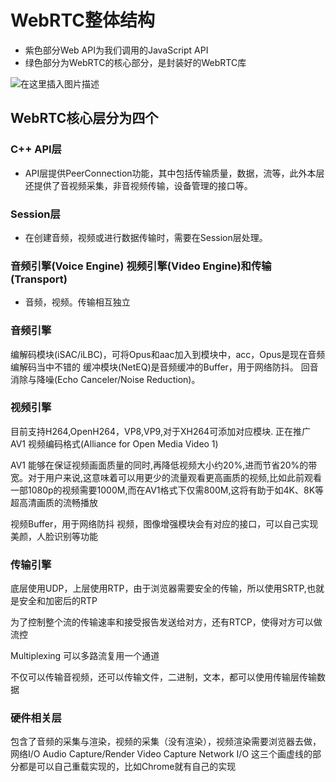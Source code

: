 # WebRTC整体结构

- 紫色部分Web API为我们调用的JavaScript API
- 绿色部分为WebRTC的核心部分，是封装好的WebRTC库

![在这里插入图片描述](https://img-blog.csdnimg.cn/2020072009111748.png?x-oss-process=image/watermark,type_ZmFuZ3poZW5naGVpdGk,shadow_10,text_aHR0cHM6Ly9ibG9nLmNzZG4ubmV0L3FxXzI4ODgwMDg3,size_16,color_FFFFFF,t_70)

## WebRTC核心层分为四个

### C++ API层

- API层提供PeerConnection功能，其中包括传输质量，数据，流等，此外本层还提供了音视频采集，非音视频传输，设备管理的接口等。

### Session层
- 在创建音频，视频或进行数据传输时，需要在Session层处理。

### 音频引擎(Voice Engine) 视频引擎(Video Engine)和传输(Transport)
- 音频，视频。传输相互独立

### 音频引擎
编解码模块(iSAC/iLBC)，可将Opus和aac加入到模块中，acc，Opus是现在音频编解码当中不错的
缓冲模块(NetEQ)是音频缓冲的Buffer，用于网络防抖。
回音消除与降噪(Echo Canceler/Noise Reduction)。

### 视频引擎
目前支持H264,OpenH264，VP8,VP9,对于XH264可添加对应模块.
正在推广 AV1 视频编码格式(Alliance for Open Media Video 1)

AV1 能够在保证视频画面质量的同时,再降低视频大小约20%,进而节省20%的带宽。对于用户来说,这意味着可以用更少的流量观看更高画质的视频,比如此前观看一部1080p的视频需要1000M,而在AV1格式下仅需800M,这将有助于如4K、8K等超高清画质的流畅播放

视频Buffer，用于网络防抖
视频，图像增强模块会有对应的接口，可以自己实现美颜，人脸识别等功能

### 传输引擎
底层使用UDP，上层使用RTP，由于浏览器需要安全的传输，所以使用SRTP,也就是安全和加密后的RTP

为了控制整个流的传输速率和接受报告发送给对方，还有RTCP，使得对方可以做流控

Multiplexing 可以多路流复用一个通道

不仅可以传输音视频，还可以传输文件，二进制，文本，都可以使用传输层传输数据

### 硬件相关层
包含了音频的采集与渲染，视频的采集（没有渲染），视频渲染需要浏览器去做，网络I/O
Audio Capture/Render Video Capture Network I/O 这三个画虚线的部分都是可以自己重载实现的，比如Chrome就有自己的实现

